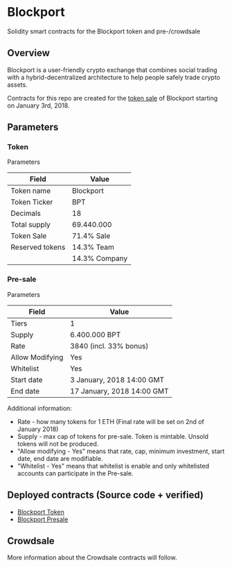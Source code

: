 # Blockport
Solidity smart contracts for the Blockport token and pre-/crowdsale

## Overview

Blockport is a user-friendly crypto exchange that combines social trading with a hybrid-decentralized architecture to help people safely trade crypto assets.

Contracts for this repo are created for the [token sale](https://blockport.io/beforetokensale.html) of Blockport starting on January 3rd, 2018.


## Parameters

### Token

Parameters

| Field            | Value         |
|------------------|---------------|
| Token name       | Blockport     |
| Token Ticker     | BPT           |
| Decimals         | 18            |
| Total supply     | 69.440.000    |
| Token Sale       | 71.4% Sale    |
| Reserved tokens  | 14.3% Team    |
| 				   | 14.3% Company |

### Pre-sale

Parameters

| Field              	| Value                      	|
|-----------------------|-------------------------------|
| Tiers              	| 1                         	|
| Supply             	| 6.400.000 BPT                	|
| Rate               	| 3840 (incl. 33% bonus)      	|
| Allow Modifying       | Yes							|
| Whitelist         	| Yes                        	|
| Start date         	| 3 January, 2018 14:00 GMT  	|
| End date           	| 17 January, 2018 14:00 GMT 	|

Additional information:

- Rate - how many tokens for 1 ETH (Final rate will be set on 2nd of January 2018)
- Supply - max cap of tokens for pre-sale. Token is mintable. Unsold tokens will not be produced.
- "Allow modifying - Yes" means that rate, cap, minimum investment, start date, end date are modifiable.
- "Whitelist - Yes" means that whitelist is enable and only whitelisted accounts can participate in the Pre-sale.

## Deployed contracts (Source code + verified)

* [Blockport Token](https://etherscan.io/token/0x327682779bab2bf4d1337e8974ab9de8275a7ca8)
* [Blockport Presale](https://etherscan.io/address/0xb901cbb8b07e0dd7e114284ca63f4092c7683322)

## Crowdsale

More information about the Crowdsale contracts will follow.


